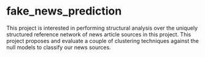 # fake_news_prediction
This project is interested in performing structural analysis over the uniquely structured reference network of news article sources in this project. This project proposes and evaluate a couple of clustering techniques against the null models to classify our news sources.
